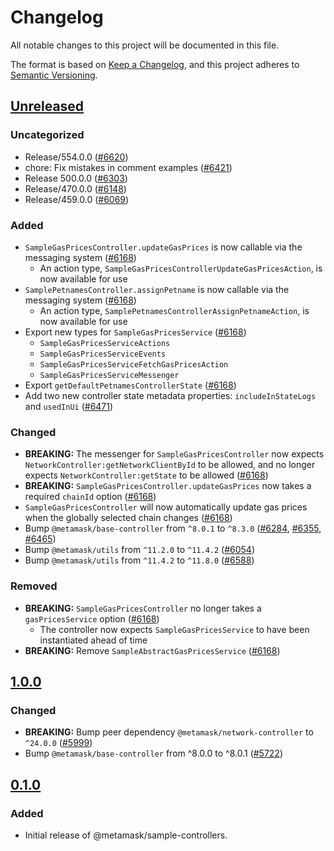 # Changelog

All notable changes to this project will be documented in this file.

The format is based on [Keep a Changelog](https://keepachangelog.com/en/1.0.0/),
and this project adheres to [Semantic Versioning](https://semver.org/spec/v2.0.0.html).

## [Unreleased]

### Uncategorized

- Release/554.0.0 ([#6620](https://github.com/MetaMask/core/pull/6620))
- chore: Fix mistakes in comment examples ([#6421](https://github.com/MetaMask/core/pull/6421))
- Release 500.0.0 ([#6303](https://github.com/MetaMask/core/pull/6303))
- Release/470.0.0 ([#6148](https://github.com/MetaMask/core/pull/6148))
- Release/459.0.0 ([#6069](https://github.com/MetaMask/core/pull/6069))

### Added

- `SampleGasPricesController.updateGasPrices` is now callable via the messaging system ([#6168](https://github.com/MetaMask/core/pull/6168))
  - An action type, `SampleGasPricesControllerUpdateGasPricesAction`, is now available for use
- `SamplePetnamesController.assignPetname` is now callable via the messaging system ([#6168](https://github.com/MetaMask/core/pull/6168))
  - An action type, `SamplePetnamesControllerAssignPetnameAction`, is now available for use
- Export new types for `SampleGasPricesService` ([#6168](https://github.com/MetaMask/core/pull/6168))
  - `SampleGasPricesServiceActions`
  - `SampleGasPricesServiceEvents`
  - `SampleGasPricesServiceFetchGasPricesAction`
  - `SampleGasPricesServiceMessenger`
- Export `getDefaultPetnamesControllerState` ([#6168](https://github.com/MetaMask/core/pull/6168))
- Add two new controller state metadata properties: `includeInStateLogs` and `usedInUi` ([#6471](https://github.com/MetaMask/core/pull/6471))

### Changed

- **BREAKING:** The messenger for `SampleGasPricesController` now expects `NetworkController:getNetworkClientById` to be allowed, and no longer expects `NetworkController:getState` to be allowed ([#6168](https://github.com/MetaMask/core/pull/6168))
- **BREAKING:** `SampleGasPricesController.updateGasPrices` now takes a required `chainId` option ([#6168](https://github.com/MetaMask/core/pull/6168))
- `SampleGasPricesController` will now automatically update gas prices when the globally selected chain changes ([#6168](https://github.com/MetaMask/core/pull/6168))
- Bump `@metamask/base-controller` from `^8.0.1` to `^8.3.0` ([#6284](https://github.com/MetaMask/core/pull/6284), [#6355](https://github.com/MetaMask/core/pull/6355), [#6465](https://github.com/MetaMask/core/pull/6465))
- Bump `@metamask/utils` from `^11.2.0` to `^11.4.2` ([#6054](https://github.com/MetaMask/core/pull/6054))
- Bump `@metamask/utils` from `^11.4.2` to `^11.8.0` ([#6588](https://github.com/MetaMask/core/pull/6588))

### Removed

- **BREAKING:** `SampleGasPricesController` no longer takes a `gasPricesService` option ([#6168](https://github.com/MetaMask/core/pull/6168))
  - The controller now expects `SampleGasPricesService` to have been instantiated ahead of time
- **BREAKING:** Remove `SampleAbstractGasPricesService` ([#6168](https://github.com/MetaMask/core/pull/6168))

## [1.0.0]

### Changed

- **BREAKING:** Bump peer dependency `@metamask/network-controller` to `^24.0.0` ([#5999](https://github.com/MetaMask/core/pull/5999))
- Bump `@metamask/base-controller` from ^8.0.0 to ^8.0.1 ([#5722](https://github.com/MetaMask/core/pull/5722))

## [0.1.0]

### Added

- Initial release of @metamask/sample-controllers.

[Unreleased]: https://github.com/MetaMask/core/compare/@metamask/sample-controllers@1.0.0...HEAD
[1.0.0]: https://github.com/MetaMask/core/compare/@metamask/sample-controllers@0.1.0...@metamask/sample-controllers@1.0.0
[0.1.0]: https://github.com/MetaMask/core/releases/tag/@metamask/sample-controllers@0.1.0
